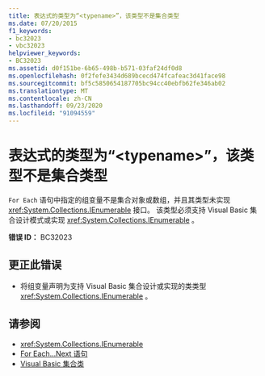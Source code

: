 ```yaml
---
title: 表达式的类型为“<typename>”，该类型不是集合类型
ms.date: 07/20/2015
f1_keywords:
- bc32023
- vbc32023
helpviewer_keywords:
- BC32023
ms.assetid: d0f151be-6b65-498b-b571-03faf24df0d8
ms.openlocfilehash: 0f2fefe3434d689bcecd474fcafeac3d41face98
ms.sourcegitcommit: bf5c5850654187705bc94cc40ebfb62fe346ab02
ms.translationtype: MT
ms.contentlocale: zh-CN
ms.lasthandoff: 09/23/2020
ms.locfileid: "91094559"
---
```

# <a name="expression-is-of-type-typename-which-is-not-a-collection-type"></a>表达式的类型为“\<typename>”，该类型不是集合类型

`For Each` 语句中指定的组变量不是集合对象或数组，并且其类型未实现 <xref:System.Collections.IEnumerable> 接口。 该类型必须支持 Visual Basic 集合设计模式或实现 <xref:System.Collections.IEnumerable> 。  
  
 **错误 ID：** BC32023  
  
## <a name="to-correct-this-error"></a>更正此错误  
  
- 将组变量声明为支持 Visual Basic 集合设计或实现的类类型 <xref:System.Collections.IEnumerable> 。  
  
## <a name="see-also"></a>请参阅

- <xref:System.Collections.IEnumerable>
- [For Each...Next 语句](../language-reference/statements/for-each-next-statement.md)
- [Visual Basic 集合类](../programming-guide/concepts/collections.md#visual-basic-collection-class)
